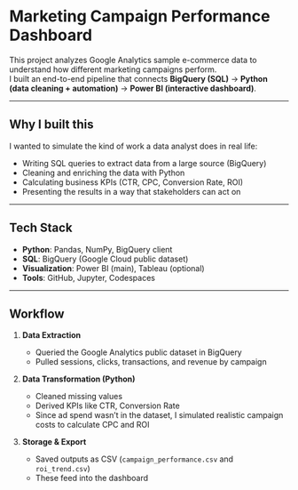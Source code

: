 # Marketing Campaign Performance Dashboard

This project analyzes Google Analytics sample e-commerce data to understand how different marketing campaigns perform.  
I built an end-to-end pipeline that connects **BigQuery (SQL)** → **Python (data cleaning + automation)** → **Power BI (interactive dashboard)**.  

---

## Why I built this
I wanted to simulate the kind of work a data analyst does in real life:  
- Writing SQL queries to extract data from a large source (BigQuery)  
- Cleaning and enriching the data with Python  
- Calculating business KPIs (CTR, CPC, Conversion Rate, ROI)  
- Presenting the results in a way that stakeholders can act on  

---

## Tech Stack
- **Python**: Pandas, NumPy, BigQuery client  
- **SQL**: BigQuery (Google Cloud public dataset)  
- **Visualization**: Power BI (main), Tableau (optional)  
- **Tools**: GitHub, Jupyter, Codespaces  

---

## Workflow
1. **Data Extraction**  
   - Queried the Google Analytics public dataset in BigQuery  
   - Pulled sessions, clicks, transactions, and revenue by campaign  

2. **Data Transformation (Python)**  
   - Cleaned missing values  
   - Derived KPIs like CTR, Conversion Rate  
   - Since ad spend wasn’t in the dataset, I simulated realistic campaign costs to calculate CPC and ROI  

3. **Storage & Export**  
   - Saved outputs as CSV (`campaign_performance.csv` and `roi_trend.csv`)  
   - These feed into the dashboard  
